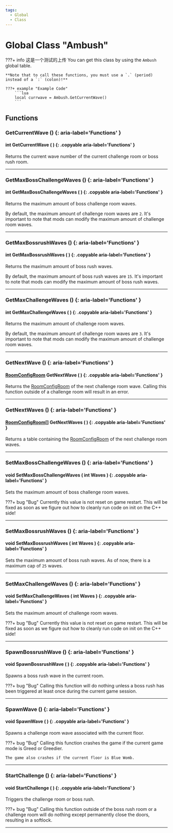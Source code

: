 ```yaml
---
tags:
  - Global
  - Class
---
```

# Global Class "Ambush"

???+ info
这是一个测试的上传
    You can get this class by using the `Ambush` global table.

    **Note that to call these functions, you must use a `.` (period) instead of a `:` (colon)!**
    
    ???+ example "Example Code"
        ```lua
        local currwave = Ambush.GetCurrentWave()
        ```
        
## Functions

### GetCurrentWave () {: aria-label='Functions' }
#### int GetCurrentWave ( ) {: .copyable aria-label='Functions' }
Returns the current wave number of the current challenge room or boss rush room.

___
### GetMaxBossChallengeWaves () {: aria-label='Functions' }
#### int GetMaxBossChallengeWaves ( ) {: .copyable aria-label='Functions' }
Returns the maximum amount of boss challenge room waves. 

By default, the maximum amount of challenge room waves are `2`. It's important to note that mods can modify the maximum amount of challenge room waves.

___
### GetMaxBossrushWaves () {: aria-label='Functions' }
#### int GetMaxBossrushWaves ( ) {: .copyable aria-label='Functions' }
Returns the maximum amount of boss rush waves. 

By default, the maximum amount of boss rush waves are `15`. It's important to note that mods can modify the maximum amount of boss rush waves.

___
### GetMaxChallengeWaves () {: aria-label='Functions' }
#### int GetMaxChallengeWaves ( ) {: .copyable aria-label='Functions' }
Returns the maximum amount of challenge room waves. 

By default, the maximum amount of challenge room waves are `3`. It's important to note that mods can modify the maximum amount of challenge room waves.

___
### GetNextWave () {: aria-label='Functions' }
#### [RoomConfigRoom](RoomConfigRoom.md) GetNextWave ( ) {: .copyable aria-label='Functions' }
Returns the [RoomConfigRoom](RoomConfigRoom.md) of the next challenge room wave. Calling this function outside of a challenge room will result in an error.

___
### GetNextWaves () {: aria-label='Functions' }
#### [RoomConfigRoom](RoomConfigRoom.md)[] GetNextWaves ( ) {: .copyable aria-label='Functions' }
Returns a table containing the [RoomConfigRoom](RoomConfigRoom.md) of the next challenge room waves.

___
### SetMaxBossChallengeWaves () {: aria-label='Functions' }
#### void SetMaxBossChallengeWaves ( int Waves ) {: .copyable aria-label='Functions' }
Sets the maximum amount of boss challenge room waves.

???+ bug "Bug"
	Currently this value is not reset on game restart. This will be fixed as soon as we figure out how to cleanly run code on init on the C++ side!
	
___
### SetMaxBossrushWaves () {: aria-label='Functions' }
#### void SetMaxBossrushWaves ( int Waves ) {: .copyable aria-label='Functions' }
Sets the maximum amount of boss rush waves. As of now, there is a maximum cap of `25` waves.

___
### SetMaxChallengeWaves () {: aria-label='Functions' }
#### void SetMaxChallengeWaves ( int Waves ) {: .copyable aria-label='Functions' }
Sets the maximum amount of challenge room waves.

???+ bug "Bug"
	Currently this value is not reset on game restart. This will be fixed as soon as we figure out how to cleanly run code on init on the C++ side!
	
___
### SpawnBossrushWave () {: aria-label='Functions' }
#### void SpawnBossrushWave ( ) {: .copyable aria-label='Functions' }
Spawns a boss rush wave in the current room.

???+ bug "Bug"
	Calling this function will do nothing unless a boss rush has been triggered at least once during the current game session.

___
### SpawnWave () {: aria-label='Functions' }
#### void SpawnWave ( ) {: .copyable aria-label='Functions' }
Spawns a challenge room wave associated with the current floor.

???+ bug "Bug"
	Calling this function crashes the game if the current game mode is Greed or Greedier.

    The game also crashes if the current floor is Blue Womb.

___
### StartChallenge () {: aria-label='Functions' }
#### void StartChallenge ( ) {: .copyable aria-label='Functions' }
Triggers the challenge room or boss rush.

???+ bug "Bug"
	Calling this function outside of the boss rush room or a challenge room will do nothing except permanently close the doors, resulting in a softlock.

___